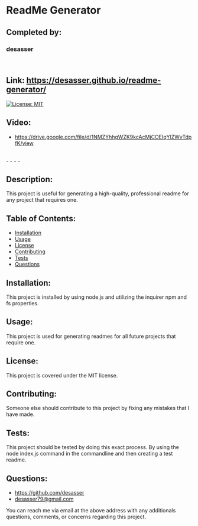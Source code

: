 # ReadMe Generator
## Completed by: 
### desasser

<br />

## Link: https://desasser.github.io/readme-generator/
[![License: MIT](https://img.shields.io/badge/License-MIT-yellow.svg)](https://opensource.org/licenses/MIT)

## Video: 
* https://drive.google.com/file/d/1NMZYhhgWZK9kcAcMjCOEIqYlZWvTdpfK/view

<br />
- - - - 

## Description: 
This project is useful for generating a high-quality, professional readme for any project that requires one.

## Table of Contents: 
* [Installation](#installation)
* [Usage](#usage)
* [License](#license)
* [Contributing](#contributing)
* [Tests](#tests)
* [Questions](#questions)

## Installation: 
This project is installed by using node.js and utilizing the inquirer npm and fs properties.

## Usage: 
This project is used for generating readmes for all future projects that require one.

## License: 
This project is covered under the MIT license.

## Contributing: 
Someone else should contribute to this project by fixing any mistakes that I have made.

## Tests: 
This project should be tested by doing this exact process. By using the node index.js command in the commandline and then creating a test readme.

## Questions:
* https://github.com/desasser
* desasser79@gmail.com

You can reach me via email at the above address with any additionals questions, comments, or concerns regarding this project.